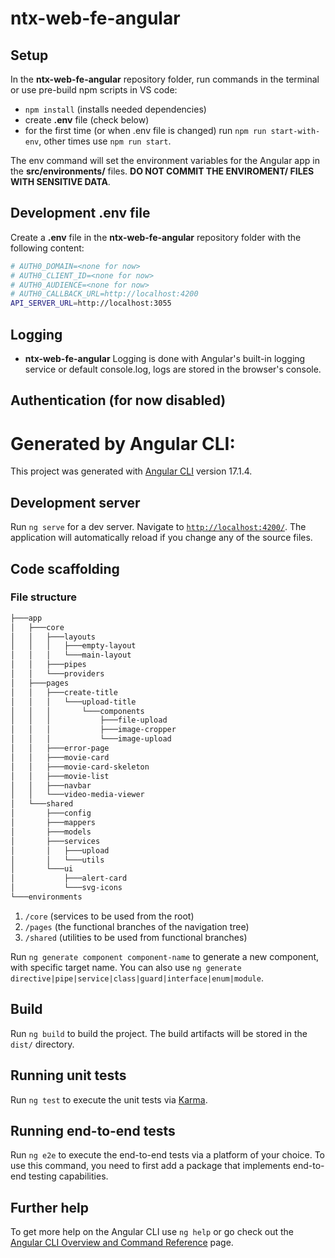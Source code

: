 # ntx-web-fe-angular

## Setup

In the **ntx-web-fe-angular** repository folder, run commands in the terminal or use pre-build npm scripts in VS code:

- `npm install` (installs needed dependencies)
- create **.env** file (check below)
- for the first time (or when .env file is changed) run `npm run start-with-env`, other times use `npm run start`.

The env command will set the environment variables for the Angular app in the **src/environments/** files. **DO NOT COMMIT THE ENVIROMENT/ FILES WITH SENSITIVE DATA**.

## Development .env file

Create a **.env** file in the **ntx-web-fe-angular** repository folder with the following content:

```bash
# AUTH0_DOMAIN=<none for now>
# AUTH0_CLIENT_ID=<none for now>
# AUTH0_AUDIENCE=<none for now>
# AUTH0_CALLBACK_URL=http://localhost:4200
API_SERVER_URL=http://localhost:3055
```

## Logging

- **ntx-web-fe-angular** Logging is done with Angular's built-in logging service or default console.log, logs are stored in the browser's console.

## Authentication (for now disabled)

# Generated by Angular CLI:

This project was generated with [Angular CLI](https://github.com/angular/angular-cli) version 17.1.4.

## Development server

Run `ng serve` for a dev server. Navigate to [`http://localhost:4200/`](http://localhost:4200/). The application will automatically reload if you change any of the source files.

## Code scaffolding

### File structure

```bash
├───app
│   ├───core
│   │   ├───layouts
│   │   │   ├───empty-layout
│   │   │   └───main-layout
│   │   ├───pipes
│   │   └───providers
│   ├───pages
│   │   ├───create-title
│   │   │   └───upload-title
│   │   │       └───components
│   │   │           ├───file-upload
│   │   │           ├───image-cropper
│   │   │           └───image-upload
│   │   ├───error-page
│   │   ├───movie-card
│   │   ├───movie-card-skeleton
│   │   ├───movie-list
│   │   ├───navbar
│   │   └───video-media-viewer
│   └───shared
│       ├───config
│       ├───mappers
│       ├───models
│       ├───services
│       │   ├───upload
│       │   └───utils
│       └───ui
│           ├───alert-card
│           └───svg-icons
└───environments
```

1. `/core` (services to be used from the root)
2. `/pages` (the functional branches of the navigation tree)
3. `/shared` (utilities to be used from functional branches)

Run `ng generate component component-name` to generate a new component, with specific target name. You can also use `ng generate directive|pipe|service|class|guard|interface|enum|module`.

## Build

Run `ng build` to build the project. The build artifacts will be stored in the `dist/` directory.

## Running unit tests

Run `ng test` to execute the unit tests via [Karma](https://karma-runner.github.io).

## Running end-to-end tests

Run `ng e2e` to execute the end-to-end tests via a platform of your choice. To use this command, you need to first add a package that implements end-to-end testing capabilities.

## Further help

To get more help on the Angular CLI use `ng help` or go check out the [Angular CLI Overview and Command Reference](https://angular.io/cli) page.
